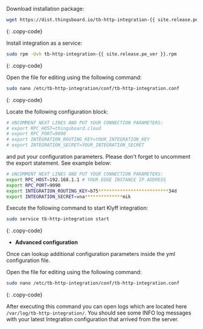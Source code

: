 Download installation package:

```bash
wget https://dist.thingsboard.io/tb-http-integration-{{ site.release.pe_ver }}.rpm
```
{: .copy-code}

Install integration as a service:

```bash
sudo rpm -Uvh tb-http-integration-{{ site.release.pe_ver }}.rpm
```
{: .copy-code}

Open the file for editing using the following command:

```bash 
sudo nano /etc/tb-http-integration/conf/tb-http-integration.conf
``` 
{: .copy-code}

Locate the following configuration block:

```bash
# UNCOMMENT NEXT LINES AND PUT YOUR CONNECTION PARAMETERS:
# export RPC_HOST=thingsboard.cloud
# export RPC_PORT=9090
# export INTEGRATION_ROUTING_KEY=YOUR_INTEGRATION_KEY
# export INTEGRATION_SECRET=YOUR_INTEGRATION_SECRET
```

and put your configuration parameters. Please don't forget to uncomment the export statement. See example below:

```bash
# UNCOMMENT NEXT LINES AND PUT YOUR CONNECTION PARAMETERS:
export RPC_HOST=192.168.1.1 # YOUR EDGE INSTANCE IP ADDRESS
export RPC_PORT=9090
export INTEGRATION_ROUTING_KEY=b75**************************34d
export INTEGRATION_SECRET=vna**************mik
```

Execute the following command to start Klyff integration:

```bash
sudo service tb-http-integration start
```
{: .copy-code}

 - **Advanced configuration**

Once can lookup additional configuration parameters inside the yml configuration file.

Open the file for editing using the following command:

```bash 
sudo nano /etc/tb-http-integration/conf/tb-http-integration.conf
``` 
{: .copy-code} 

After executing this command you can open logs which are located here `/var/log/tb-http-integration/`. 
You should see some INFO log messages with your latest Integration configuration that arrived from the server.
